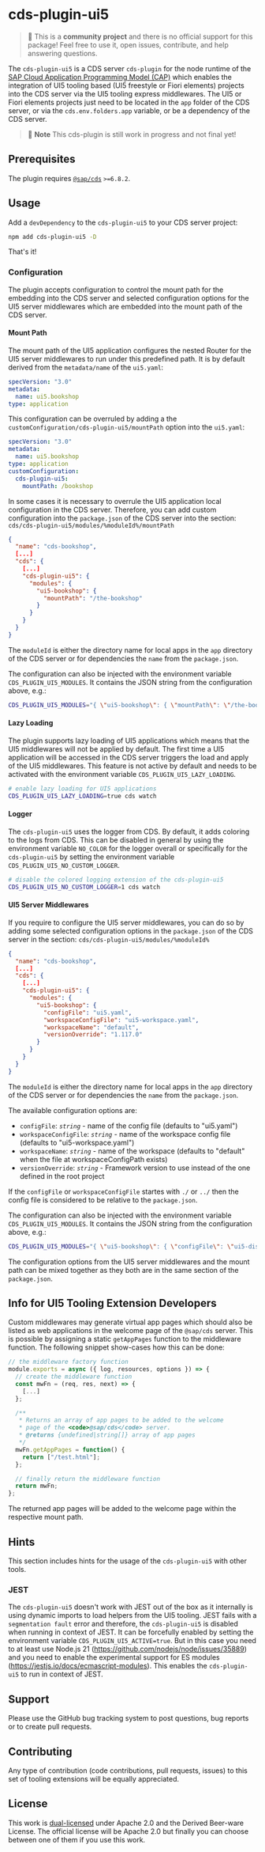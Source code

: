 # cds-plugin-ui5

> :wave: This is a **community project** and there is no official support for this package! Feel free to use it, open issues, contribute, and help answering questions.

The `cds-plugin-ui5` is a CDS server `cds-plugin` for the node runtime of the [SAP Cloud Application Programming Model (CAP)](https://cap.cloud.sap/docs/about/) which enables the integration of UI5 tooling based (UI5 freestyle or Fiori elements) projects into the CDS server via the UI5 tooling express middlewares. The UI5 or Fiori elements projects just need to be located in the `app` folder of the CDS server, or via the `cds.env.folders.app` variable, or be a dependency of the CDS server.

> :construction: **Note**
> This cds-plugin is still work in progress and not final yet!

## Prerequisites

The plugin requires [`@sap/cds`](https://www.npmjs.com/package/@sap/cds) `>=6.8.2`.

## Usage

Add a `devDependency` to the `cds-plugin-ui5` to your CDS server project:

```sh
npm add cds-plugin-ui5 -D
```

That's it!

### Configuration

The plugin accepts configuration to control the mount path for the embedding into the CDS server and selected configuration options for the UI5 server middlewares which are embedded into the mount path of the CDS server.

#### Mount Path

The mount path of the UI5 application configures the nested Router for the UI5 server middlewares to run under this predefined path. It is by default derived from the `metadata/name` of the `ui5.yaml`:

```yaml
specVersion: "3.0"
metadata:
  name: ui5.bookshop
type: application
```

This configuration can be overruled by adding a the `customConfiguration/cds-plugin-ui5/mountPath` option into the `ui5.yaml`:

```yaml
specVersion: "3.0"
metadata:
  name: ui5.bookshop
type: application
customConfiguration:
  cds-plugin-ui5:
    mountPath: /bookshop
```

In some cases it is necessary to overrule the UI5 application local configuration in the CDS server. Therefore, you can add custom configuration into the `package.json` of the CDS server into the section: `cds/cds-plugin-ui5/modules/%moduleId%/mountPath`

```json
{
  "name": "cds-bookshop",
  [...]
  "cds": {
    [...]
    "cds-plugin-ui5": {
      "modules": {
        "ui5-bookshop": {
          "mountPath": "/the-bookshop"
        }
      }
    }
  }
}
```

The `moduleId` is either the directory name for local apps in the `app` directory of the CDS server or for dependencies the `name` from the `package.json`.

The configuration can also be injected with the environment variable `CDS_PLUGIN_UI5_MODULES`. It contains the JSON string from the configuration above, e.g.:

```sh
CDS_PLUGIN_UI5_MODULES="{ \"ui5-bookshop\": { \"mountPath\": \"/the-bookshop\" } }" cds-serve
```

#### Lazy Loading

The plugin supports lazy loading of UI5 applications which means that the UI5 middlewares will not be applied by default. The first time a UI5 application will be accessed in the CDS server triggers the load and apply of the UI5 middlewares. This feature is not active by default and needs to be activated with the environment variable `CDS_PLUGIN_UI5_LAZY_LOADING`.

```sh
# enable lazy loading for UI5 applications
CDS_PLUGIN_UI5_LAZY_LOADING=true cds watch
```

#### Logger

The `cds-plugin-ui5` uses the logger from CDS. By default, it adds coloring to the logs from CDS. This can be disabled in general by using the environment variable `NO_COLOR` for the logger overall or specifically for the `cds-plugin-ui5` by setting the environment variable `CDS_PLUGIN_UI5_NO_CUSTOM_LOGGER`.

```sh
# disable the colored logging extension of the cds-plugin-ui5
CDS_PLUGIN_UI5_NO_CUSTOM_LOGGER=1 cds watch
```

#### UI5 Server Middlewares

If you require to configure the UI5 server middlewares, you can do so by adding some selected configuration options in the `package.json` of the CDS server in the section: `cds/cds-plugin-ui5/modules/%moduleId%`

```json
{
  "name": "cds-bookshop",
  [...]
  "cds": {
    [...]
    "cds-plugin-ui5": {
      "modules": {
        "ui5-bookshop": {
          "configFile": "ui5.yaml",
          "workspaceConfigFile": "ui5-workspace.yaml",
          "workspaceName": "default",
          "versionOverride": "1.117.0"
        }
      }
    }
  }
}
```

The `moduleId` is either the directory name for local apps in the `app` directory of the CDS server or for dependencies the `name` from the `package.json`.

The available configuration options are:

* `configFile`: *`string`* - name of the config file (defaults to "ui5.yaml")
* `workspaceConfigFile`: *`string`* - name of the workspace config file (defaults to "ui5-workspace.yaml")
* `workspaceName`: *`string`* - name of the workspace (defaults to "default" when the file at workspaceConfigPath exists)
* `versionOverride`: *`string`* - Framework version to use instead of the one defined in the root project

If the `configFile` or `workspaceConfigFile` startes with `./` or `../` then the config file is considered to be relative to the `package.json`.

The configuration can also be injected with the environment variable `CDS_PLUGIN_UI5_MODULES`. It contains the JSON string from the configuration above, e.g.:

```sh
CDS_PLUGIN_UI5_MODULES="{ \"ui5-bookshop\": { \"configFile\": \"ui5-dist.yaml\" } }" cds-serve
```

The configuration options from the UI5 server middlewares and the mount path can be mixed together as they both are in the same section of the `package.json`.

## Info for UI5 Tooling Extension Developers

Custom middlewares may generate virtual app pages which should also be listed as web applications in the welcome page of the `@sap/cds` server. This is possible by assigning a static `getAppPages` function to the middleware function. The following snippet show-cases how this can be done:

```js
// the middleware factory function
module.exports = async ({ log, resources, options }) => {
  // create the middleware function
  const mwFn = (req, res, next) => {
    [...]
  };

  /**
   * Returns an array of app pages to be added to the welcome
   * page of the <code>@sap/cds</code> server.
   * @returns {undefined|string[]} array of app pages
   */
  mwFn.getAppPages = function() {
    return ["/test.html"];
  };

  // finally return the middleware function
  return mwFn;
};
```

The returned app pages will be added to the welcome page within the respective mount path.

## Hints

This section includes hints for the usage of the `cds-plugin-ui5` with other tools.

### JEST

The `cds-plugin-ui5` doesn't work with JEST out of the box as it internally is using dynamic imports to load helpers from the UI5 tooling. JEST fails with a `segmentation fault` error and therefore, the `cds-plugin-ui5` is disabled when running in context of JEST. It can be forcefully enabled by setting the environment variable `CDS_PLUGIN_UI5_ACTIVE=true`. But in this case you need to at least use Node.js 21 (https://github.com/nodejs/node/issues/35889) and you need to enable the experimental support for ES modules (https://jestjs.io/docs/ecmascript-modules). This enables the `cds-plugin-ui5` to run in context of JEST.

## Support

Please use the GitHub bug tracking system to post questions, bug reports or to create pull requests.

## Contributing

Any type of contribution (code contributions, pull requests, issues) to this set of tooling extensions will be equally appreciated.

## License

This work is [dual-licensed](../../LICENSE) under Apache 2.0 and the Derived Beer-ware License. The official license will be Apache 2.0 but finally you can choose between one of them if you use this work.
